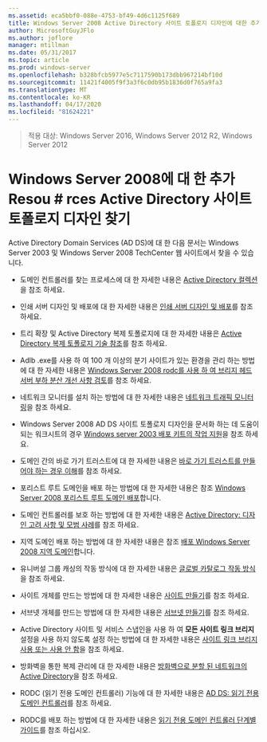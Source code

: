 ```yaml
---
ms.assetid: eca5bbf0-088e-4753-bf49-4d6c1125f689
title: Windows Server 2008 Active Directory 사이트 토폴로지 디자인에 대한 추가 리소스 찾기
author: MicrosoftGuyJFlo
ms.author: joflore
manager: mtillman
ms.date: 05/31/2017
ms.topic: article
ms.prod: windows-server
ms.openlocfilehash: b328bfcb5977e5c7117590b173dbb967214bf10d
ms.sourcegitcommit: 11421f4005f9f3a3f6c0db95b1836d0f765a9fa3
ms.translationtype: MT
ms.contentlocale: ko-KR
ms.lasthandoff: 04/17/2020
ms.locfileid: "81624221"
---
```

> 적용 대상: Windows Server 2016, Windows Server 2012 R2, Windows Server 2012

# <a name="finding-additional-resources-for-windows-server-2008-active-directory-site-topology-design"></a>Windows Server 2008에 대 한 추가 Resou # rces Active Directory 사이트 토폴로지 디자인 찾기

Active Directory Domain Services (AD DS)에 대 한 다음 문서는 Windows Server 2003 및 Windows Server 2008 TechCenter 웹 사이트에서 찾을 수 있습니다.

- 도메인 컨트롤러를 찾는 프로세스에 대 한 자세한 내용은 [Active Directory 컬렉션](https://docs.microsoft.com/previous-versions/windows/it-pro/windows-server-2003/cc780036(v=ws.10))을 참조 하세요.

- 인쇄 서버 디자인 및 배포에 대 한 자세한 내용은 [인쇄 서버 디자인 및 배포](https://docs.microsoft.com/previous-versions/windows/it-pro/windows-server-2003/cc785842(v=ws.10))를 참조 하세요.

- 트리 확장 및 Active Directory 복제 토폴로지에 대 한 자세한 내용은 [Active Directory 복제 토폴로지 기술 참조](https://docs.microsoft.com/previous-versions/windows/it-pro/windows-server-2003/cc755326(v=ws.10))를 참조 하세요.

- Adlb .exe를 사용 하 여 100 개 이상의 분기 사이트가 있는 환경을 관리 하는 방법에 대 한 자세한 내용은 [Windows Server 2008 rodc를 사용 하 여 브리지 헤드 서버 부하 분산 개선 사항 검토](https://docs.microsoft.com/previous-versions/windows/it-pro/windows-server-2008-R2-and-2008/dd735927(v%3dws.10))를 참조 하세요.

- 네트워크 모니터를 설치 하는 방법에 대 한 자세한 내용은 [네트워크 트래픽 모니터링](https://docs.microsoft.com/previous-versions/windows/it-pro/windows-server-2003/cc783075(v=ws.10))을 참조 하세요.

- Windows Server 2008 AD DS 사이트 토폴로지 디자인을 문서화 하는 데 도움이 되는 워크시트의 경우 [Windows server 2003 배포 키트의 작업 지원](https://microsoft.com/download/details.aspx?id=9608)을 참조 하세요.

- 도메인 간의 바로 가기 트러스트에 대 한 자세한 내용은 [바로 가기 트러스트를 만들어야 하는 경우 이해](https://docs.microsoft.com/previous-versions/windows/it-pro/windows-server-2008-R2-and-2008/cc754538(v=ws.11))를 참조 하세요.

- 포리스트 루트 도메인을 배포 하는 방법에 대 한 자세한 내용은 참조 [Windows Server 2008 포리스트 루트 도메인 배포](https://docs.microsoft.com/previous-versions/windows/it-pro/windows-server-2008-R2-and-2008/cc731174(v=ws.10))합니다.

- 도메인 컨트롤러를 보호 하는 방법에 대 한 자세한 내용은 [Active Directory: 디자인 고려 사항 및 모범 사례](https://social.technet.microsoft.com/wiki/contents/articles/52587.active-directory-design-considerations-and-best-practices.aspx)를 참조 하세요.

- 지역 도메인 배포 하는 방법에 대 한 자세한 내용은 참조 [배포 Windows Server 2008 지역 도메인](https://docs.microsoft.com/previous-versions/windows/it-pro/windows-server-2008-R2-and-2008/cc755118(v=ws.10))합니다.

- 유니버설 그룹 캐싱의 작동 방식에 대 한 자세한 내용은 [글로벌 카탈로그 작동 방식](https://docs.microsoft.com/previous-versions/windows/it-pro/windows-server-2003/cc737410(v=ws.10))을 참조 하세요.

- 사이트 개체를 만드는 방법에 대 한 자세한 내용은 [사이트 만들기](https://docs.microsoft.com/previous-versions/windows/it-pro/windows-server-2008-R2-and-2008/cc772304(v=ws.11))를 참조 하세요.

- 서브넷 개체를 만드는 방법에 대 한 자세한 내용은 [서브넷 만들기](https://docs.microsoft.com/previous-versions/windows/it-pro/windows-server-2008-R2-and-2008/cc770372(v=ws.11))를 참조 하세요.

- Active Directory 사이트 및 서비스 스냅인을 사용 하 여 **모든 사이트 링크 브리지** 설정을 사용 하지 않도록 설정 하는 방법에 대 한 자세한 내용은 [사이트 링크 브리지 사용 또는 사용 안 함](https://docs.microsoft.com/previous-versions/windows/it-pro/windows-server-2003/cc738789(v=ws.10))을 참조 하세요.

- 방화벽을 통한 복제 관리에 대 한 자세한 내용은 [방화벽으로 분할 된 네트워크의 Active Directory](https://microsoft.com/download/details.aspx?familyid=c2ef3846-43f0-4caf-9767-a9166368434e)을 참조 하세요.

- RODC (읽기 전용 도메인 컨트롤러) 기능에 대 한 자세한 내용은 [AD DS: 읽기 전용 도메인 컨트롤러](https://docs.microsoft.com/previous-versions/windows/it-pro/windows-server-2008-R2-and-2008/cc732801(v=ws.10))를 참조 하세요.

- RODC를 배포 하는 방법에 대 한 자세한 내용은 [읽기 전용 도메인 컨트롤러 단계별 가이드](https://docs.microsoft.com/previous-versions/windows/it-pro/windows-server-2008-R2-and-2008/cc772234(v=ws.10))를 참조 하십시오.
